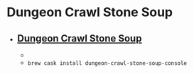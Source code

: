 # Dungeon Crawl Stone Soup
- [Dungeon Crawl Stone Soup](https://crawl.develz.org/)
  - 
  - 
  - `brew cask install dungeon-crawl-stone-soup-console`
